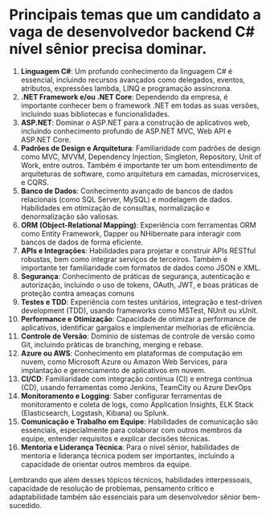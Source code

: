 # Principais temas que um candidato a vaga de desenvolvedor backend C# nível sênior precisa dominar.

1. **Linguagem C#**: Um profundo conhecimento da linguagem C# é essencial, incluindo recursos avançados como delegados, eventos, atributos, expressões lambda, LINQ e programação assíncrona.
2. **.NET Framework e/ou .NET Core**: Dependendo da empresa, é importante conhecer bem o framework .NET em todas as suas versões, incluindo suas bibliotecas e funcionalidades.
3. **ASP.NET**: Dominar o ASP.NET para a construção de aplicativos web, incluindo conhecimento profundo de ASP.NET MVC, Web API e ASP.NET Core.
4. **Padrões de Design e Arquitetura**: Familiaridade com padrões de design como MVC, MVVM, Dependency Injection, Singleton, Repository, Unit of Work, entre outros. Também é importante ter um bom entendimento de arquiteturas de software, como arquitetura em camadas, microservices, e CQRS.
5. **Banco de Dados**: Conhecimento avançado de bancos de dados relacionais (como SQL Server, MySQL) e modelagem de dados. Habilidades em otimização de consultas, normalização e denormalização são valiosas.
6. **ORM (Object-Relational Mapping)**: Experiência com ferramentas ORM como Entity Framework, Dapper ou NHibernate para interagir com bancos de dados de forma eficiente.
7. **APIs e Integrações**: Habilidades para projetar e construir APIs RESTful robustas, bem como integrar serviços de terceiros. Também é importante ter familiaridade com formatos de dados como JSON e XML.
8. **Segurança**: Conhecimento de práticas de segurança, autenticação e autorização, incluindo o uso de tokens, OAuth, JWT, e boas práticas de proteção contra ameaças comuns
9. **Testes e TDD**: Experiência com testes unitários, integração e test-driven development (TDD), usando frameworks como MSTest, NUnit ou xUnit.
10. **Performance e Otimização**: Capacidade de otimizar a performance de aplicativos, identificar gargalos e implementar melhorias de eficiência.
11. **Controle de Versão**: Domínio de sistemas de controle de versão como Git, incluindo práticas de branching, merging e rebase.
12. **Azure ou AWS**: Conhecimento em plataformas de computação em nuvem, como Microsoft Azure ou Amazon Web Services, para implantação e gerenciamento de aplicativos em nuvem.
13. **CI/CD**: Familiaridade com integração contínua (CI) e entrega contínua (CD), usando ferramentas como Jenkins, TeamCity ou Azure DevOps
14. **Monitoramento e Logging**: Saber configurar ferramentas de monitoramento e coleta de logs, como Application Insights, ELK Stack (Elasticsearch, Logstash, Kibana) ou Splunk.
15. **Comunicação e Trabalho em Equipe**: Habilidades de comunicação são essenciais, especialmente para colaborar com outros membros da equipe, entender requisitos e explicar decisões técnicas.
16. **Mentoria e Liderança Técnica**: Para o nível sênior, habilidades de mentoria e liderança técnica podem ser importantes, incluindo a capacidade de orientar outros membros da equipe.

Lembrando que além desses tópicos técnicos, habilidades interpessoais, capacidade de resolução de problemas, pensamento crítico e adaptabilidade também são essenciais para um desenvolvedor sênior bem-sucedido.